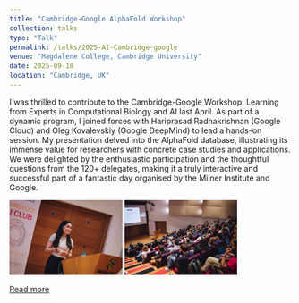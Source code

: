 ```yaml
---
title: "Cambridge-Google AlphaFold Workshop"
collection: talks
type: "Talk"
permalink: /talks/2025-AI-Cambridge-google
venue: "Magdalene College, Cambridge University"
date: 2025-09-18
location: "Cambridge, UK"
---
```


I was thrilled to contribute to the Cambridge-Google Workshop: Learning from Experts in Computational Biology and AI last April. As part of a dynamic program, I joined forces with Hariprasad Radhakrishnan (Google Cloud) and Oleg Kovalevskiy (Google DeepMind) to lead a hands-on session. My presentation delved into the AlphaFold database, illustrating its immense value for researchers with concrete case studies and applications. We were delighted by the enthusiastic participation and the thoughtful questions from the 120+ delegates, making it a truly interactive and successful part of a fantastic day organised by the Milner Institute and Google.

<img src='/images/232_CE21184_websize.jpg' width='40%'>
<img src='/images/137_CE11904_websize.jpg' width='40%'>


[Read more](https://www.milner.cam.ac.uk/milner-institute-teams-up-with-google-to-deliver-cambridge-google-alphafold-workshop/)